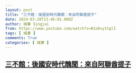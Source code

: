 ```yaml
---
layout: post
title: "三不館：後國安時代醜聞：來自阿聯酋提子"
date: 2024-03-28T13:46:01.000Z
author: 城寨 Singjai
from: https://www.youtube.com/watch?v=N1o0vy1tglI
tags: [ 城寨 ]
comments: True
categories: [ 城寨 ]
---
```

<!--1711633561000-->
[三不館：後國安時代醜聞：來自阿聯酋提子](https://www.youtube.com/watch?v=N1o0vy1tglI)
------

<div>

</div>
